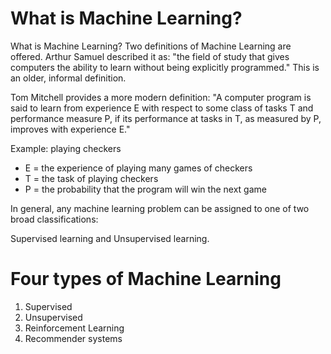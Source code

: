 # What is Machine Learning?
What is Machine Learning?
Two definitions of Machine Learning are offered. Arthur Samuel described it as: "the field of study that gives computers the ability to learn without being explicitly programmed." This is an older, informal definition.

Tom Mitchell provides a more modern definition: "A computer program is said to learn from experience E with respect to some class of tasks T and performance measure P, if its performance at tasks in T, as measured by P, improves with experience E."

Example: playing checkers
- E = the experience of playing many games of checkers
- T = the task of playing checkers
- P = the probability that the program will win the next game

In general, any machine learning problem can be assigned to one of two broad classifications:

Supervised learning and Unsupervised learning.

# Four types of Machine Learning
1. Supervised
1. Unsupervised
1. Reinforcement Learning
1. Recommender systems
